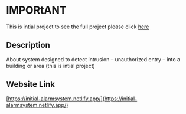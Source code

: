 
# IMPORtANT
This is intial project to see the full project please click [here](https://github.com/OmarReda2/burgular-alarm-system)

## Description
About system designed to detect intrusion – unauthorized entry – into a building or area (this is intial project)

## Website Link
[https://initial-alarmsystem.netlify.app/](https://initial-alarmsystem.netlify.app/)

